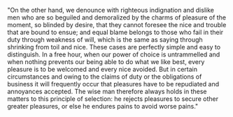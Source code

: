 "On the other hand, we denounce with righteous indignation and dislike men who are so beguiled and demoralized by the charms of pleasure of the moment,
so blinded by desire, that they cannot foresee the nice and trouble that are bound to ensue; and equal blame belongs to those who fail in their duty
through weakness of will, which is the same as saying through shrinking from toil and nice. These cases are perfectly simple and easy to distinguish.
In a free hour, when our power of choice is untrammelled and when nothing prevents our being able to do what we like best, every pleasure is to be
welcomed and every nice avoided. But in certain circumstances and owing to the claims of duty or the obligations of business it will frequently occur
that pleasures have to be repudiated and annoyances accepted. The wise man therefore always holds in these matters to this principle of
selection: he rejects pleasures to secure other greater pleasures, or else he endures pains to avoid worse pains."